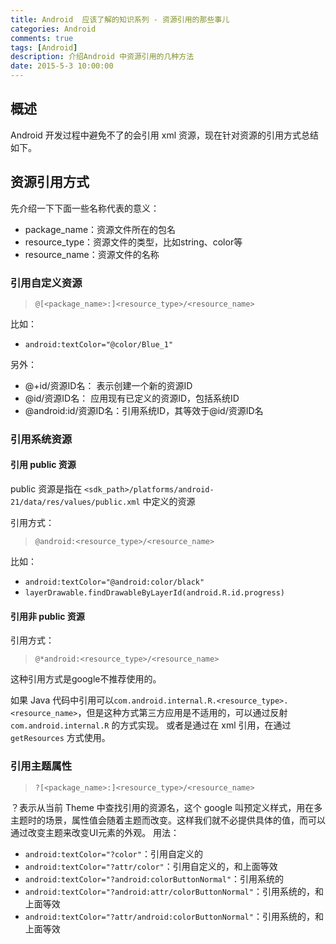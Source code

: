 ```yaml
---
title: Android  应该了解的知识系列 - 资源引用的那些事儿
categories: Android
comments: true
tags: [Android]
description: 介绍Android 中资源引用的几种方法
date: 2015-5-3 10:00:00
---
```


## 概述

Android 开发过程中避免不了的会引用 xml 资源，现在针对资源的引用方式总结如下。

## 资源引用方式

先介绍一下下面一些名称代表的意义：

 - package_name：资源文件所在的包名
 - resource_type：资源文件的类型，比如string、color等
 - resource_name：资源文件的名称

### 引用自定义资源

> `@[<package_name>:]<resource_type>/<resource_name>`

比如：

 - `android:textColor="@color/Blue_1"`

另外：

 - @+id/资源ID名： 表示创建一个新的资源ID
 - @id/资源ID名： 应用现有已定义的资源ID，包括系统ID
 - @android:id/资源ID名：引用系统ID，其等效于@id/资源ID名

### 引用系统资源

#### 引用 public 资源

 public 资源是指在 `<sdk_path>/platforms/android-21/data/res/values/public.xml` 中定义的资源

引用方式：

> `@android:<resource_type>/<resource_name>`

比如：

 - `android:textColor="@android:color/black"`
 - `layerDrawable.findDrawableByLayerId(android.R.id.progress)`

#### 引用非 public 资源

引用方式：

> `@*android:<resource_type>/<resource_name>`

这种引用方式是google不推荐使用的。

如果 Java 代码中引用可以`com.android.internal.R.<resource_type>.<resource_name>`，但是这种方式第三方应用是不适用的，可以通过反射 `com.android.internal.R` 的方式实现。
或者是通过在 xml 引用，在通过 `getResources` 方式使用。

### 引用主题属性

> `?[<package_name>:]<resource_type>/<resource_name>`

？表示从当前 Theme 中查找引用的资源名，这个 google 叫预定义样式，用在多主题时的场景，属性值会随着主题而改变。这样我们就不必提供具体的值，而可以通过改变主题来改变UI元素的外观。
用法：

 - `android:textColor="?color"`：引用自定义的
 - `android:textColor="?attr/color"`：引用自定义的，和上面等效
 - `android:textColor="?android:colorButtonNormal"`：引用系统的
 - `android:textColor="?android:attr/colorButtonNormal"`：引用系统的，和上面等效
 - `android:textColor="?attr/android:colorButtonNormal"`：引用系统的，和上面等效


